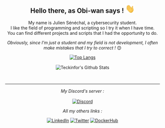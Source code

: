 <div align="center">
<h2> <b>Hello there</b>, as Obi-wan says ! <img src="https://github.com/Teckinfor/Teckinfor/blob/main/gif/Hi.gif" width="30px"></h2>
</div>

<div align="center" width="50">

<!-- <img src="" alt="Welcome!" width="300"/> -->

</div>

<div align="center">

My name is Julien Sénéchal, a cybersecurity student. <br>
I like the field of programming and scripting so I try it when I have time. <br>
You can find different projects and scripts that I had the opportunity to do. <br>


<i>Obviously, since I’m just a student and my field is not development, I often make mistakes that I try to correct !</i> 😊

</div>

<div align="center">
  
 [![Top Langs](https://github-readme-stats.vercel.app/api/top-langs/?username=Teckinfor&hide=tex&layout=compact&color=black)](https://github.com/anuraghazra/github-readme-stats)

<img align="center" src="https://github-readme-stats.vercel.app/api?username=Teckinfor&show_icons=true&theme=algolia" alt="Teckinfor's Github Stats"><br>
  


</br>

---

<i>My Discord's server :</i><br><br>
<a href="https://discord.gg/FJEZq47XNy" target="_blank"><img src="https://img.shields.io/discord/349212400790142996?color=blue&label=Spirlow&style=for-the-badge" alt="Discord"></a>

<i>All my others links :</i><br>

<a href="https://www.linkedin.com/in/senechaljulien/" target="_blank"><img src="https://img.shields.io/badge/LinkedIn-senechaljulien-blue?style=for-the-badge&logo=linkedin" alt="LinkedIn"></a>
<a href="https://twitter.com/julien_senechal" target="_blank"><img src="https://img.shields.io/badge/Twitter-julien_senechal-blue?style=for-the-badge&logo=twitter" alt="Twitter"></a>
<a href="https://hub.docker.com/u/teckinfor" target="_blank"><img src="https://img.shields.io/badge/DockerHub-teckinfor-blue?style=for-the-badge&logo=docker" alt="DockerHub"></a>
</div>

<!-- Readme inspired by ABSphreak -->
